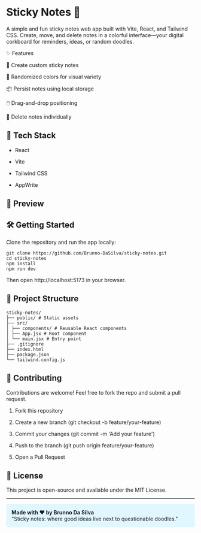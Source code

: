# Sticky Notes 📝

A simple and fun sticky notes web app built with Vite, React, and Tailwind CSS. Create, move, and delete notes in a colorful interface—your digital corkboard for reminders, ideas, or random doodles.

✨ Features

📝 Create custom sticky notes

🎨 Randomized colors for visual variety

📦 Persist notes using local storage

🖱️ Drag-and-drop positioning

🧽 Delete notes individually

## 🚀 Tech Stack

- React

- Vite

- Tailwind CSS

- AppWrite

## 📸 Preview

## 🛠️ Getting Started

Clone the repository and run the app locally:

```
git clone https://github.com/Brunno-DaSilva/sticky-notes.git
cd sticky-notes
npm install
npm run dev
```

Then open http://localhost:5173 in your browser.

## 📁 Project Structure

```
sticky-notes/
├── public/ # Static assets
├── src/
│ ├── components/ # Reusable React components
│ ├── App.jsx # Root component
│ └── main.jsx # Entry point
├── .gitignore
├── index.html
├── package.json
└── tailwind.config.js
```

## 🙌 Contributing

Contributions are welcome! Feel free to fork the repo and submit a pull request.

1. Fork this repository

2. Create a new branch (git checkout -b feature/your-feature)

3. Commit your changes (git commit -m 'Add your feature')

4. Push to the branch (git push origin feature/your-feature)

5. Open a Pull Request

## 📄 License

This project is open-source and available under the MIT License.

---

<div style="background-color:#e0f7ff; padding: 1em; border-radius: 5px;">
  <strong>Made with ❤️ by Brunno Da Silva</strong><br>
  "Sticky notes: where good ideas live next to questionable doodles."
</div>
